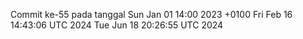 Commit ke-55 pada tanggal Sun Jan 01 14:00 2023 +0100
Fri Feb 16 14:43:06 UTC 2024
Tue Jun 18 20:26:55 UTC 2024
